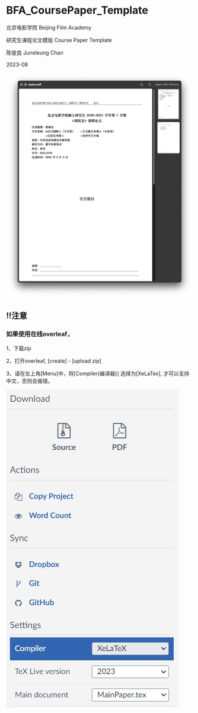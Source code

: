 # BFA_CoursePaper_Template

北京电影学院 Beijing Film Academy

研究生课程论文模版 Course Paper Template

陈俊良 Juneleung Chan

2023-08


![pdfScreenshot](/doc/pdfscreenshot.png)




## !!注意

###  如果使用在线overleaf，

1、下载zip

2、打开overleaf, [create] - [upload zip]

3、请在左上角[Menu]中，将[Compiler(编译器)] 选择为[XeLaTex], 才可以支持中文，否则会报错。

![overleaf](/doc/overleaf.png)
